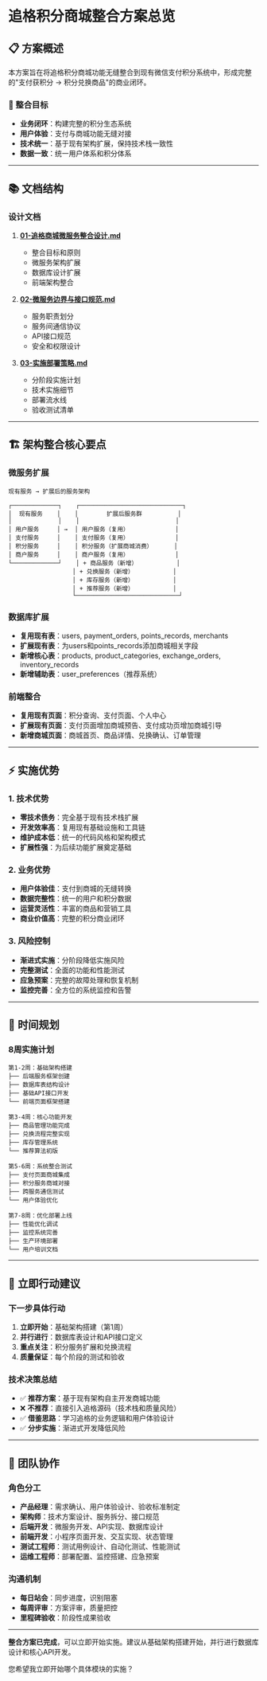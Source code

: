 # 追格积分商城整合方案总览

## 📋 方案概述

本方案旨在将追格积分商城功能无缝整合到现有微信支付积分系统中，形成完整的"支付获积分 → 积分兑换商品"的商业闭环。

### 🎯 整合目标
- **业务闭环**：构建完整的积分生态系统
- **用户体验**：支付与商城功能无缝对接
- **技术统一**：基于现有架构扩展，保持技术栈一致性
- **数据一致**：统一用户体系和积分体系

---

## 📚 文档结构

### 设计文档
1. **[01-追格商城微服务整合设计.md](./01-追格商城微服务整合设计.md)**
   - 整合目标和原则
   - 微服务架构扩展
   - 数据库设计扩展
   - 前端架构整合

2. **[02-微服务边界与接口规范.md](./02-微服务边界与接口规范.md)**
   - 服务职责划分
   - 服务间通信协议
   - API接口规范
   - 安全和权限设计

3. **[03-实施部署策略.md](./03-实施部署策略.md)**
   - 分阶段实施计划
   - 技术实施细节
   - 部署流水线
   - 验收测试清单

---

## 🏗️ 架构整合核心要点

### 微服务扩展
```
现有服务 → 扩展后的服务架构

┌─────────────┐    ┌─────────────────────────────┐
│  现有服务    │    │        扩展后服务群          │
│             │    │                           │
│ 用户服务     │ →  │ 用户服务（复用）             │
│ 支付服务     │    │ 支付服务（复用）             │
│ 积分服务     │    │ 积分服务（扩展商城消费）      │
│ 商户服务     │    │ 商户服务（复用）             │
└─────────────┘    │ + 商品服务（新增）           │
                  │ + 兑换服务（新增）           │
                  │ + 库存服务（新增）           │
                  │ + 推荐服务（新增）           │
                  └─────────────────────────────┘
```

### 数据库扩展
- **复用现有表**：users, payment_orders, points_records, merchants
- **扩展现有表**：为users和points_records添加商城相关字段
- **新增核心表**：products, product_categories, exchange_orders, inventory_records
- **新增辅助表**：user_preferences（推荐系统）

### 前端整合
- **复用现有页面**：积分查询、支付页面、个人中心
- **扩展现有页面**：支付页面增加商城预告、支付成功页增加商城引导
- **新增商城页面**：商城首页、商品详情、兑换确认、订单管理

---

## ⚡ 实施优势

### 1. 技术优势
- **零技术债务**：完全基于现有技术栈扩展
- **开发效率高**：复用现有基础设施和工具链  
- **维护成本低**：统一的代码风格和架构模式
- **扩展性强**：为后续功能扩展奠定基础

### 2. 业务优势
- **用户体验佳**：支付到商城的无缝转换
- **数据完整性**：统一的用户和积分数据
- **运营灵活性**：丰富的商品和营销工具
- **商业价值高**：完整的积分商业闭环

### 3. 风险控制
- **渐进式实施**：分阶段降低实施风险
- **完整测试**：全面的功能和性能测试
- **应急预案**：完整的故障处理和恢复机制
- **监控完善**：全方位的系统监控和告警

---

## 📅 时间规划

### 8周实施计划
```
第1-2周：基础架构搭建
├── 后端服务框架创建
├── 数据库表结构设计
├── 基础API接口开发
└── 前端页面框架搭建

第3-4周：核心功能开发
├── 商品管理功能完成
├── 兑换流程完整实现
├── 库存管理系统
└── 推荐算法初版

第5-6周：系统整合测试
├── 支付页面商城集成
├── 积分服务商城对接
├── 跨服务通信测试
└── 用户体验优化

第7-8周：优化部署上线
├── 性能优化调试
├── 监控系统完善
├── 生产环境部署
└── 用户培训文档
```

---

## 🎯 立即行动建议

### 下一步具体行动
1. **立即开始**：基础架构搭建（第1周）
2. **并行进行**：数据库表设计和API接口定义
3. **重点关注**：积分服务扩展和兑换流程
4. **质量保证**：每个阶段的测试和验收

### 技术决策总结
- ✅ **推荐方案**：基于现有架构自主开发商城功能
- ❌ **不推荐**：直接引入追格源码（技术栈和质量风险）
- ✅ **借鉴思路**：学习追格的业务逻辑和用户体验设计
- ✅ **分步实施**：渐进式开发降低风险

---

## 🤝 团队协作

### 角色分工
- **产品经理**：需求确认、用户体验设计、验收标准制定
- **架构师**：技术方案设计、服务拆分、接口规范
- **后端开发**：微服务开发、API实现、数据库设计
- **前端开发**：小程序页面开发、交互实现、状态管理
- **测试工程师**：测试用例设计、自动化测试、性能测试
- **运维工程师**：部署配置、监控搭建、应急预案

### 沟通机制
- **每日站会**：同步进度，识别阻塞
- **每周评审**：方案评审，质量把控
- **里程碑验收**：阶段性成果验收

---

**整合方案已完成**，可以立即开始实施。建议从基础架构搭建开始，并行进行数据库设计和核心API开发。

您希望我立即开始哪个具体模块的实施？

